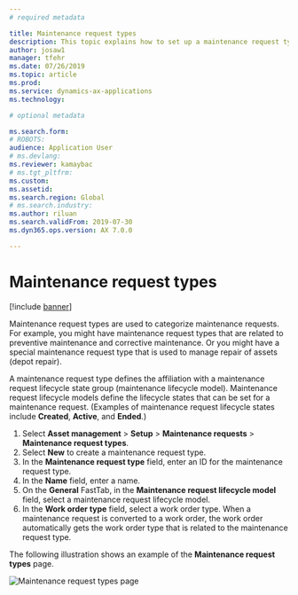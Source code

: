 ```yaml
---
# required metadata

title: Maintenance request types
description: This topic explains how to set up a maintenance request types in Asset Management.
author: josaw1
manager: tfehr
ms.date: 07/26/2019
ms.topic: article
ms.prod: 
ms.service: dynamics-ax-applications
ms.technology: 

# optional metadata

ms.search.form: 
# ROBOTS: 
audience: Application User
# ms.devlang: 
ms.reviewer: kamaybac
# ms.tgt_pltfrm: 
ms.custom: 
ms.assetid: 
ms.search.region: Global
# ms.search.industry: 
ms.author: riluan
ms.search.validFrom: 2019-07-30
ms.dyn365.ops.version: AX 7.0.0

---
```


# Maintenance request types

[!include [banner](../../includes/banner.md)]

 

Maintenance request types are used to categorize maintenance requests. For example, you might have maintenance request types that are related to preventive maintenance and corrective maintenance. Or you might have a special maintenance request type that is used to manage repair of assets (depot repair).

A maintenance request type defines the affiliation with a maintenance request lifecycle state group (maintenance lifecycle model). Maintenance request lifecycle models define the lifecycle states that can be set for a maintenance request. (Examples of maintenance request lifecycle states include **Created**, **Active**, and **Ended**.)

1. Select **Asset management** \> **Setup** \> **Maintenance requests** \> **Maintenance request types**.
2. Select **New** to create a maintenance request type.
3. In the **Maintenance request type** field, enter an ID for the maintenance request type.
4. In the **Name** field, enter a name.
5. On the **General** FastTab, in the **Maintenance request lifecycle model** field, select a maintenance request lifecycle model.
6. In the **Work order type** field, select a work order type. When a maintenance request is converted to a work order, the work order automatically gets the work order type that is related to the maintenance request type.

The following illustration shows an example of the **Maintenance request types** page.

![Maintenance request types page](media/07-setup-for-requests.png)
